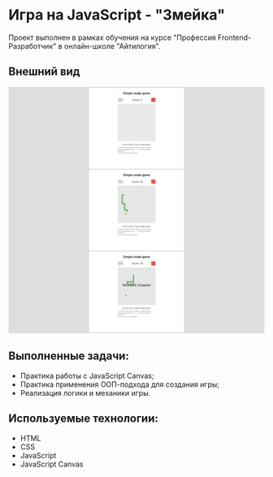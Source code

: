 # Игра на JavaScript - "Змейка"

Проект выполнен в рамках обучения на курсе "Профессия Frontend-Разработчик" в онлайн-школе "Айтилогия".

## Внешний вид

![project-screen](project-images.jpg)

## Выполненные задачи:
- Практика работы с JavaScript Canvas;
- Практика применения ООП-подхода для создания игры;
- Реализация логики и механики игры.

## Используемые технологии:
* HTML
* CSS
* JavaScript
* JavaScript Canvas